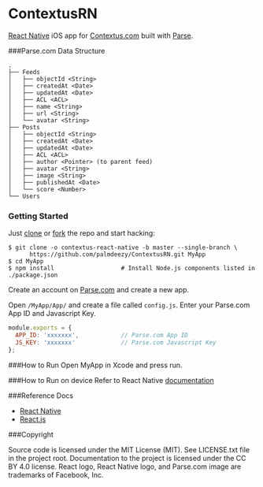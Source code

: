 # ContextusRN
[React Native](https://facebook.github.io/react-native/) iOS app for [Contextus.com](http://contextus.com) built with [Parse](http://parse.com).

###Parse.com Data Structure
```
.
├── Feeds
│   ├── objectId <String>
│   ├── createdAt <Date>
│   ├── updatedAt <Date>
│   ├── ACL <ACL>
│   ├── name <String>
│   ├── url <String>
│   └── avatar <String>
├── Posts
│   ├── objectId <String>
│   ├── createdAt <Date>
│   ├── updatedAt <Date>
│   ├── ACL <ACL>
│   ├── author <Pointer> (to parent feed)
│   ├── avatar <String>
│   ├── image <String>
│   ├── publishedAt <Date>
│   └── score <Number>
└── Users
```

### Getting Started
Just [clone](github-windows://openRepo/https://github.com/palmdeezy/ContextusRN) or
[fork](https://github.com/palmdeezy/ContextusRN/fork) the repo and start hacking:

```shell
$ git clone -o contextus-react-native -b master --single-branch \
      https://github.com/palmdeezy/ContextusRN.git MyApp
$ cd MyApp
$ npm install                   # Install Node.js components listed in ./package.json
```

Create an account on [Parse.com](http://parse.com) and create a new app.

Open `/MyApp/App/` and create a file called `config.js`. Enter your Parse.com App ID and Javascript Key. 

```javascript
module.exports = {
  APP_ID: 'xxxxxxx',            // Parse.com App ID
  JS_KEY: 'xxxxxxx'             // Parse.com Javascript Key
};
```
###How to Run
Open MyApp in Xcode and press run. 

###How to Run on device
Refer to React Native [documentation](https://facebook.github.io/react-native/docs/runningondevice.html#content) 

###Reference Docs
  - [React Native](https://facebook.github.io/react-native/)
  - [React.js](http://facebook.github.io/react/)

###Copyright

Source code is licensed under the MIT License (MIT). See LICENSE.txt file in the project root. Documentation to the project is licensed under the CC BY 4.0 license. React logo, React Native logo, and Parse.com image are trademarks of Facebook, Inc.
